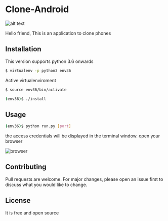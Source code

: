 # Clone-Android

![alt text](https://lh3.googleusercontent.com/HbJ1P_V6-sT03nmjiMA6wc__cM3l3E2BlwC7ENUctD_a7fPOj5vlheXROQe7nJRdYmMsCIHmDrcPsSsW5Od6Pc4Tm3fWPYE3-LleIghzUUf5xAVzFOBrxnQPiUEraLy3AraSnQXYGkuAkde6kBBnEFd2bX3gvGE0Yn0ek3C8kNLD_mBI4yKsxnO08N9JWaMpDi7YlCv6iDpfkZe3uFKFvciBg3wbhDV6J4duQosMxlV_NAlakq-iu4vPX2F1z76P8E449_U14A5SCzJ9_UbCvUwkKruke6jtHeg5B8Xi6isapzeGqDKypUozyUW9B8fVsJajhuDB3_trEcTkAIQpIU3KK9zW8il14kK-eWlEvr9xTodEeKu0LRXklPL2VaOv0Tfe8BqX5uxJIYLOl2-yjdfHXL8FuoC5hN4XkdtNrcdEs6jYRUwh-3aTZHZsnHCDWL0QTgYXaLojT5kGSxbSGcIMfuCDi-oc58dzxwIDt3SgAthNVtno4TAAspRBFDnp3YFcAtv-QeY9cUxTsaT9uq_FNn4xa9bq8PTfhDSUSZPzVgbp-iP7PDdpDqb2nXE1FpYfW6WN9XhNIoAMwijB7gt5OeTC78NrqRgfp-P0fxeZZTueAN7dasV6jlQbIyx28zh293Keyl0qLuWDvoJpUwb3IZ_DL411ZMaPdEZjEy7WAVa2Tj1Xtls=w691-h577-no)

Hello friend, This is an application to clone phones

## Installation

This version supports python 3.6 onwards

```bash
$ virtualenv -p python3 env36
```
Active virtualenviroment

```bash
$ source env36/bin/activate
```

```bash
(env36)$ ./install
```

## Usage

```bash
(env36)$ python run.py [port]
```

the access credentials will be displayed in the terminal window.
open your browser

![browser](https://lh3.googleusercontent.com/It394fuxtDIVyufcRnH_NQRpSCjysewf-v7PP6aZ2uC_tXIrvD6OLutzS7KON-8hBCOnzhvxuDavfiLObsJZOt5GCEWZYsc3ZB0yHXDBIsDPDQXxtkoavNv9JsXv9v_cX28CaxsOfM1Ke8DnnK4wn4g9sNzDxkgvEPMMbp5388E9XjdTcBxhqxhx7Whfdw_jBQ6nepYGpU12tihz6dj2JIkCc05KZUJ0-hVpRdfzXFoouU--NSItQeW0znJ5LQ1QffYydDlAlNzx8_fZfXQyci0W-DkTYvg8tfQVaXLqLA4kyNmIgqRmpVkCPNsQIQMfzyvhkDHpff2omSNYEIRvm7PtvlYDF9kyBaaH7dR4o-NKiJdz_opeCFyLNWMl7ah6s_i144N3YZ9OeMgBTIrAK0KN1vpFIkEBxDQSJfcFA4iEaxmAznfrp86IWsweKii10bh_RPhleME2ZwCJN-iJ53jVD6h1ctbgxDVHz-xyxS7c2n067NZ8vcINz4DyoCK0Bz4EhfsLyFxbMp_jabCGK3hTdR6eDPPDlkIiODOqUGU95unndiihl-TCnGuecz2jwvYICw4SmBagpaFCIM8fnCY2KsM1bINOwHeAbhndIoERJFJmhmGhF43k6bWdnOS0yEgXqgcCV7h_IWULQqkvqaC81rMN0-wbOnONQazrfLK72CoHmJGfBCw=w1083-h604-no)

## Contributing
Pull requests are welcome. For major changes, please open an issue first to discuss what you would like to change.


## License
It is free and open source
